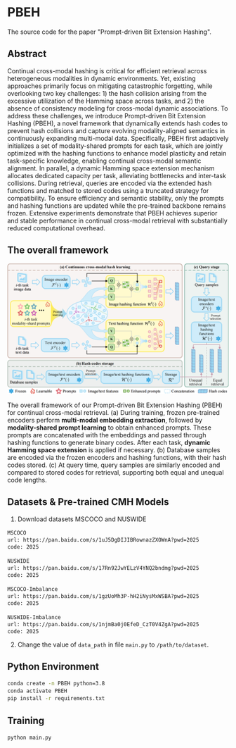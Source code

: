 # PBEH
The source code for the paper "Prompt-driven Bit Extension Hashing".

## Abstract
Continual cross-modal hashing is critical for efficient retrieval across heterogeneous modalities in dynamic environments. Yet, existing approaches primarily focus on mitigating catastrophic forgetting, while overlooking two key challenges: 1) the hash collision arising from the excessive utilization of the Hamming space across tasks, and 2) the absence of consistency modeling for cross-modal dynamic associations. To address these challenges, we introduce Prompt-driven Bit Extension Hashing (PBEH), a novel framework that dynamically extends hash codes to prevent hash collisions and capture evolving modality-aligned semantics in continuously expanding multi-modal data. Specifically, PBEH first adaptively initializes a set of modality-shared prompts for each task, which are jointly optimized with the hashing functions to enhance model plasticity and retain task-specific knowledge, enabling continual cross-modal semantic alignment. In parallel, a dynamic Hamming space extension mechanism allocates dedicated capacity per task, alleviating bottlenecks and inter-task collisions. During retrieval, queries are encoded via the extended hash functions and matched to stored codes using a truncated strategy for compatibility. To ensure efficiency and semantic stability, only the prompts and hashing functions are updated while the pre-trained backbone remains frozen. Extensive experiments demonstrate that PBEH achieves superior and stable performance in continual cross-modal retrieval with substantially reduced computational overhead.

## The overall framework
![1](WorkFrame.png)

The overall framework of our Prompt-driven Bit Extension Hashing (PBEH) for continual cross-modal retrieval. (a) During training, frozen pre-trained encoders perform **multi-modal embedding extraction**, followed by **modality-shared prompt learning** to obtain enhanced prompts. These prompts are concatenated with the embeddings and passed through hashing functions to generate binary codes. After each task, **dynamic Hamming space extension** is applied if necessary. (b) Database samples are encoded via the frozen encoders and hashing functions, with their hash codes stored. (c) At query time, query samples are similarly encoded and compared to stored codes for retrieval, supporting both equal and unequal code lengths.

## Datasets & Pre-trained CMH Models
1. Download datasets MSCOCO and NUSWIDE

```
MSCOCO
url: https://pan.baidu.com/s/1uJ5DgDIJIBRownazZXOWnA?pwd=2025
code: 2025

NUSWIDE
url: https://pan.baidu.com/s/17Rn92JwYELzV4YNQ2bndmg?pwd=2025
code: 2025

MSCOCO-Imbalance
url: https://pan.baidu.com/s/1gzUoMh3P-hH2iNysMxWSBA?pwd=2025
code: 2025

NUSWIDE-Imbalance
url: https://pan.baidu.com/s/1njmBa0j0EfeD_CzT0V4ZgA?pwd=2025
code: 2025
```

2. Change the value of `data_path` in file `main.py` to `/path/to/dataset`.

## Python Environment
``` bash
conda create -n PBEH python=3.8
conda activate PBEH
pip install -r requirements.txt
```

## Training
``` python
python main.py
```

